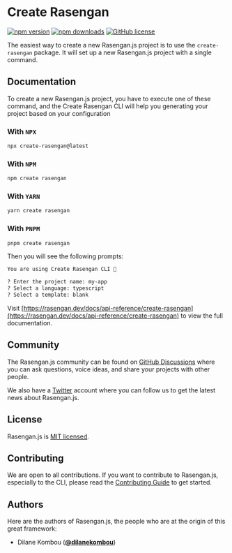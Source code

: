# Create Rasengan

[![npm version](https://badge.fury.io/js/create-rasengan.svg)](https://badge.fury.io/js/create-rasengan)
[![npm downloads](https://img.shields.io/npm/dm/rasengan)](https://www.npmjs.com/package/create-rasengan)
[![GitHub license](https://img.shields.io/github/license/rasengan-dev/rasenganjs)](https://github.com/rasengan-dev/create-rasengan/blob/main/LICENSE)

The easiest way to create a new Rasengan.js project is to use the `create-rasengan` package. It will set up a new Rasengan.js project with a single command.

## Documentation

To create a new Rasengan.js project, you have to execute one of these command, and the Create Rasengan CLI will help you generating your project based on your configuration

### With `NPX`

```bash
npx create-rasengan@latest
```

### With `NPM`

```bash
npm create rasengan
```

### With `YARN`

```bash
yarn create rasengan
```

### With `PNPM`

```bash
pnpm create rasengan
```

Then you will see the following prompts:

```txt
You are using Create Rasengan CLI 🎉

? Enter the project name: my-app
? Select a language: typescript
? Select a template: blank
```

Visit [https://rasengan.dev/docs/api-reference/create-rasengan](https://rasengan.dev/docs/api-reference/create-rasengan) to view the full documentation.

## Community

The Rasengan.js community can be found on [GitHub Discussions](https://github.com/rasengan-dev/rasenganjs/discussions) where you can ask questions, voice ideas, and share your projects with other people.

We also have a [Twitter](https://twitter.com/rasenganjs) account where you can follow us to get the latest news about Rasengan.js.

## License

Rasengan.js is [MIT licensed](https://github.com/rasengan-dev/create-rasengan/blob/main/LICENSE).

## Contributing

We are open to all contributions. If you want to contribute to Rasengan.js, especially to the CLI, please read the [Contributing Guide](https://github.com/rasengan-dev/rasenganjs/blob/main/CONTRIBUTING.md) to get started.

## Authors

Here are the authors of Rasengan.js, the people who are at the origin of this great framework:

- Dilane Kombou ([**@dilanekombou**](https://twitter.com/dilanekombou))
